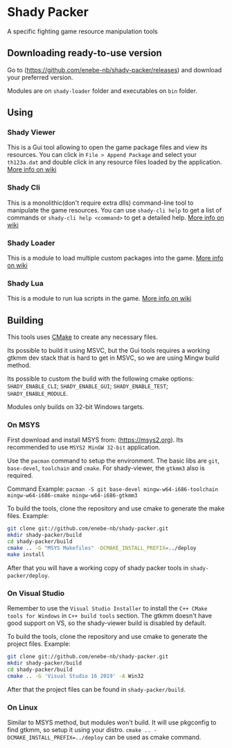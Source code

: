 # Shady Packer
A specific fighting game resource manipulation tools

## Downloading ready-to-use version
Go to (https://github.com/enebe-nb/shady-packer/releases) and download your preferred version.

Modules are on `shady-loader` folder and executables on `bin` folder.

## Using

### Shady Viewer
This is a Gui tool allowing to open the game package files and view its resources.
You can click in `File > Append Package` and select your `th123a.dat` and double click
in any resource files loaded by the application.
[More info on wiki](https://github.com/enebe-nb/shady-packer/wiki/tools-viewer)

### Shady Cli
This is a monolithic(don't require extra dlls) command-line tool to manipulate the
game resources. You can use `shady-cli help` to get a list of commands or
`shady-cli help <command>` to get a detailed help.
[More info on wiki](https://github.com/enebe-nb/shady-packer/wiki/tools-cli)

### Shady Loader
This is a module to load multiple custom packages into the game.
[More info on wiki](https://github.com/enebe-nb/shady-packer/wiki/tools-loader)

### Shady Lua
This is a module to run lua scripts in the game.
[More info on wiki](https://github.com/enebe-nb/shady-packer/wiki/tools-lua)

## Building
This tools uses [CMake](http://cmake.org) to create any necessary files.

Its possible to build it using MSVC, but the Gui tools requires a working gtkmm
dev stack that is hard to get in MSVC, so we are using Mingw build method.

Its possible to custom the build with the following cmake options:
`SHADY_ENABLE_CLI`; `SHADY_ENABLE_GUI`; `SHADY_ENABLE_TEST`; `SHADY_ENABLE_MODULE`.

Modules only builds on 32-bit Windows targets.

### On MSYS
First download and install MSYS from: (https://msys2.org).
Its recommended to use `MSYS2 MinGW 32-bit` application.

Use the `pacman` command to setup the environment.
The basic libs are `git`, `base-devel`, `toolchain` and `cmake`.
For shady-viewer, the `gtkmm3` also is required.

Command Example:
`pacman -S git base-devel mingw-w64-i686-toolchain mingw-w64-i686-cmake mingw-w64-i686-gtkmm3`

To build the tools, clone the repository and use cmake to generate the make files.
Example:
```sh
git clone git://github.com/enebe-nb/shady-packer.git
mkdir shady-packer/build
cd shady-packer/build
cmake .. -G "MSYS Makefiles" -DCMAKE_INSTALL_PREFIX=../deploy
make install
```
After that you will have a working copy of shady packer tools in `shady-packer/deploy`.

### On Visual Studio
Remember to use the `Visual Studio Installer` to install the `C++ CMake tools for Windows`
in `C++ build tools` section.
The gtkmm doesn't have good support on VS, so the shady-viewer build is disabled by default.

To build the tools, clone the repository and use cmake to generate the project files.
Example:
```sh
git clone git://github.com/enebe-nb/shady-packer.git
mkdir shady-packer/build
cd shady-packer/build
cmake .. -G 'Visual Studio 16 2019' -A Win32
```
After that the project files can be found in `shady-packer/build`.

### On Linux
Similar to MSYS method, but modules won't build.
It will use pkgconfig to find gtkmm, so setup it using your distro.
`cmake .. -DCMAKE_INSTALL_PREFIX=../deploy` can be used as cmake command.